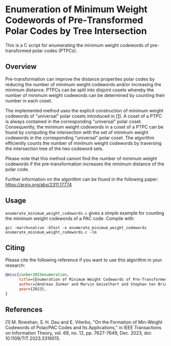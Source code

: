 # Enumeration of Minimum Weight Codewords of Pre&#x2011;Transformed Polar Codes by Tree Intersection
This is a C script for enumerating the minimum weight codewords of pre-transformed polar codes (PTPCs).

## Overview
Pre-transformation can improve the distance properties polar codes by reducing the number of minimum weight codewords 
and/or increasing the minimum distance.
PTPCs can be split into disjoint cosets whereby the number of minimum weight codewords can be determined by counting their number in each coset.

The implemented method uses the explicit construction of minimum weight codewords of "universal" polar cosets introduced in [[1]](#1).
A coset of a PTPC is always contained in the corresponding "universal" polar coset.
Consequently, the minimum weight codewords in a coset of a PTPC can be found by computing the intersection with the set of minimum weight codewords in the corresponding "universal" polar coset.
The algorithm efficiently counts the number of minimum weight codewords by traversing the intersection tree of the two codeword sets.

Please note that this method cannot find the number of minimum weight codewords if the pre-transformation increases the minimum distance of the polar code.

Further information on the algorithm can be found in the following paper: https://arxiv.org/abs/2311.17774

## Usage
``enumerate_minimum_weight_codewords.c`` gives a simple example for counting the minimum weight codewords of a PAC code.
Compile with:
```
gcc -march=native -Ofast -o enumerate_minimum_weight_codewords enumerate_minimum_weight_codewords.c -lm
```

## Citing
Please cite the following reference if you want to use this algorithm in your research:
```bibtex
@misc{zunker2023enumeration,
      title={Enumeration of Minimum Weight Codewords of Pre-Transformed Polar Codes by Tree Intersection}, 
      author={Andreas Zunker and Marvin Geiselhart and Stephan ten Brink},
      year={2023},
}
```

## References
<a id="1">[1]</a>
M. Rowshan, S. H. Dau and E. Viterbo, "On the Formation of Min-Weight Codewords of Polar/PAC Codes and Its Applications," in IEEE Transactions on Information Theory, vol. 69, no. 12, pp. 7627-7649, Dec. 2023, doi: 10.1109/TIT.2023.3319015.

